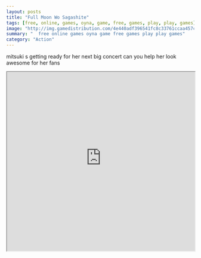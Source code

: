 ```yaml
---
layout: posts
title: "Full Moon Wo Sagashite"
tags: [free, online, games, oyna, game, free, games, play, play, games]
image: "http://img.gamedistribution.com/4e440adf396541fc8c33761ccaa457cc.jpg"
summary: "  free online games oyna game free games play play games"
category: "Action"
---
```


mitsuki s getting ready for her next big concert can you help her look awesome for her fans

<iframe width="100%" height="480px;" src="http://flash.gamedistribution.com?game=4e440adf396541fc8c33761ccaa457cc"></iframe>